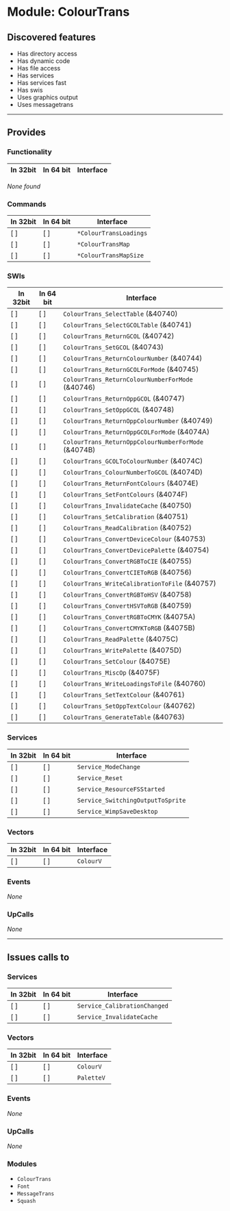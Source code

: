 # Module: ColourTrans

## Discovered features


* Has directory access
* Has dynamic code
* Has file access
* Has services
* Has services fast
* Has swis
* Uses graphics output
* Uses messagetrans

---

## Provides

### Functionality

| In 32bit | In 64 bit | Interface |
|----------|-----------|-----------|

*None found*

### Commands


| In 32bit | In 64 bit | Interface |
|----------|-----------|-----------|
| [ ]      | [ ]       | `*ColourTransLoadings` |
| [ ]      | [ ]       | `*ColourTransMap` |
| [ ]      | [ ]       | `*ColourTransMapSize` |


### SWIs


| In 32bit | In 64 bit | Interface |
|----------|-----------|-----------|
| [ ]      | [ ]       | `ColourTrans_SelectTable` (&40740) |
| [ ]      | [ ]       | `ColourTrans_SelectGCOLTable` (&40741) |
| [ ]      | [ ]       | `ColourTrans_ReturnGCOL` (&40742) |
| [ ]      | [ ]       | `ColourTrans_SetGCOL` (&40743) |
| [ ]      | [ ]       | `ColourTrans_ReturnColourNumber` (&40744) |
| [ ]      | [ ]       | `ColourTrans_ReturnGCOLForMode` (&40745) |
| [ ]      | [ ]       | `ColourTrans_ReturnColourNumberForMode` (&40746) |
| [ ]      | [ ]       | `ColourTrans_ReturnOppGCOL` (&40747) |
| [ ]      | [ ]       | `ColourTrans_SetOppGCOL` (&40748) |
| [ ]      | [ ]       | `ColourTrans_ReturnOppColourNumber` (&40749) |
| [ ]      | [ ]       | `ColourTrans_ReturnOppGCOLForMode` (&4074A) |
| [ ]      | [ ]       | `ColourTrans_ReturnOppColourNumberForMode` (&4074B) |
| [ ]      | [ ]       | `ColourTrans_GCOLToColourNumber` (&4074C) |
| [ ]      | [ ]       | `ColourTrans_ColourNumberToGCOL` (&4074D) |
| [ ]      | [ ]       | `ColourTrans_ReturnFontColours` (&4074E) |
| [ ]      | [ ]       | `ColourTrans_SetFontColours` (&4074F) |
| [ ]      | [ ]       | `ColourTrans_InvalidateCache` (&40750) |
| [ ]      | [ ]       | `ColourTrans_SetCalibration` (&40751) |
| [ ]      | [ ]       | `ColourTrans_ReadCalibration` (&40752) |
| [ ]      | [ ]       | `ColourTrans_ConvertDeviceColour` (&40753) |
| [ ]      | [ ]       | `ColourTrans_ConvertDevicePalette` (&40754) |
| [ ]      | [ ]       | `ColourTrans_ConvertRGBToCIE` (&40755) |
| [ ]      | [ ]       | `ColourTrans_ConvertCIEToRGB` (&40756) |
| [ ]      | [ ]       | `ColourTrans_WriteCalibrationToFile` (&40757) |
| [ ]      | [ ]       | `ColourTrans_ConvertRGBToHSV` (&40758) |
| [ ]      | [ ]       | `ColourTrans_ConvertHSVToRGB` (&40759) |
| [ ]      | [ ]       | `ColourTrans_ConvertRGBToCMYK` (&4075A) |
| [ ]      | [ ]       | `ColourTrans_ConvertCMYKToRGB` (&4075B) |
| [ ]      | [ ]       | `ColourTrans_ReadPalette` (&4075C) |
| [ ]      | [ ]       | `ColourTrans_WritePalette` (&4075D) |
| [ ]      | [ ]       | `ColourTrans_SetColour` (&4075E) |
| [ ]      | [ ]       | `ColourTrans_MiscOp` (&4075F) |
| [ ]      | [ ]       | `ColourTrans_WriteLoadingsToFile` (&40760) |
| [ ]      | [ ]       | `ColourTrans_SetTextColour` (&40761) |
| [ ]      | [ ]       | `ColourTrans_SetOppTextColour` (&40762) |
| [ ]      | [ ]       | `ColourTrans_GenerateTable` (&40763) |


### Services


| In 32bit | In 64 bit | Interface |
|----------|-----------|-----------|
| [ ]      | [ ]       | `Service_ModeChange` |
| [ ]      | [ ]       | `Service_Reset` |
| [ ]      | [ ]       | `Service_ResourceFSStarted` |
| [ ]      | [ ]       | `Service_SwitchingOutputToSprite` |
| [ ]      | [ ]       | `Service_WimpSaveDesktop` |


### Vectors


| In 32bit | In 64 bit | Interface |
|----------|-----------|-----------|
| [ ]      | [ ]       | `ColourV` |


### Events


*None*


### UpCalls


*None*


---

## Issues calls to

### Services


| In 32bit | In 64 bit | Interface |
|----------|-----------|-----------|
| [ ]      | [ ]       | `Service_CalibrationChanged` |
| [ ]      | [ ]       | `Service_InvalidateCache` |


### Vectors


| In 32bit | In 64 bit | Interface |
|----------|-----------|-----------|
| [ ]      | [ ]       | `ColourV` |
| [ ]      | [ ]       | `PaletteV` |


### Events


*None*


### UpCalls


*None*


### Modules


* `ColourTrans`
* `Font`
* `MessageTrans`
* `Squash`


